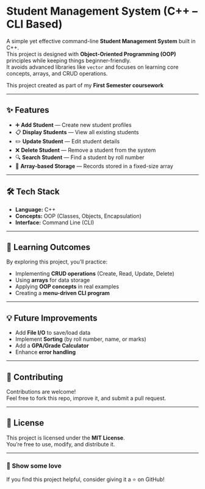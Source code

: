 # Student Management System (C++ – CLI Based)

A simple yet effective command-line **Student Management System** built in C++.  
This project is designed with **Object-Oriented Programming (OOP)** principles while keeping things beginner-friendly.  
It avoids advanced libraries like `vector` and focuses on learning core concepts, arrays, and CRUD operations.

This project created as part of my **First Semester coursework**

---

## ✨ Features

- ➕ **Add Student** — Create new student profiles  
- 📋 **Display Students** — View all existing students  
- ✏️ **Update Student** — Edit student details  
- ❌ **Delete Student** — Remove a student from the system  
- 🔍 **Search Student** — Find a student by roll number  
- 💾 **Array-based Storage** — Records stored in a fixed-size array  

---

## 🛠️ Tech Stack

- **Language:** C++  
- **Concepts:** OOP (Classes, Objects, Encapsulation)  
- **Interface:** Command Line (CLI)  

---

## 🎯 Learning Outcomes

By exploring this project, you’ll practice:

- Implementing **CRUD operations** (Create, Read, Update, Delete)  
- Using **arrays** for data storage  
- Applying **OOP concepts** in real examples  
- Creating a **menu-driven CLI program**  

---

## 💡 Future Improvements

- Add **File I/O** to save/load data  
- Implement **Sorting** (by roll number, name, or marks)  
- Add a **GPA/Grade Calculator**  
- Enhance **error handling**  

---

## 🤝 Contributing

Contributions are welcome!  
Feel free to fork this repo, improve it, and submit a pull request.  

---

## 📜 License

This project is licensed under the **MIT License**.  
You’re free to use, modify, and distribute it.  

---

### 🌟 Show some love
If you find this project helpful, consider giving it a ⭐ on GitHub!
